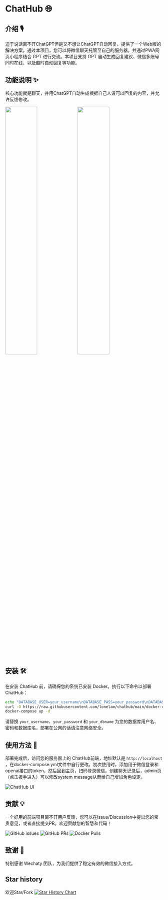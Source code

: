 # ChatHub 🌐

## 介绍 🎙️

迫于说话离不开ChatGPT但是又不想让ChatGPT自动回复，提供了一个Web版的解决方案。通过本项目，您可以将微信聊天托管至自己的服务器，并通过PWA网页小程序结合 GPT 进行交流。本项目支持 GPT 自动生成回复建议、微信多账号同时在线、以及超时自动回复等功能。

## 功能说明 ✨

核心功能就是聊天，并用ChatGPT自动生成根据自己人设可以回复的内容，并允许反馈修改。

<img src="https://github.com/lonelam/chathub/assets/16681599/cffbe25c-a114-4312-b008-a746203c8f01" width="45%" /> <img src="https://github.com/lonelam/chathub/assets/16681599/d42e8a74-e19b-4c3d-9342-30d06161c98b" width="45%" />

## 安装 🛠️

在安装 ChatHub 前，请确保您的系统已安装 Docker。执行以下命令以部署 ChatHub：

```bash
echo "DATABASE_USER=your_username\nDATABASE_PASS=your_password\nDATABASE_NAME=your_dbname" > .env
curl -O https://raw.githubusercontent.com/lonelam/chathub/main/docker-compose.yml
docker-compose up -d
```

请替换 `your_username`、`your_password` 和 `your_dbname` 为您的数据库用户名、密码和数据库名，部署在公网的话请注意网络安全。

## 使用方法 📖

部署完成后，访问您的服务器上的 ChatHub前端，地址默认是 `http://localhost` ，在docker-compose.yml文件中自行更改。初次使用时，添加用于微信登录和openai接口的token，然后回到主页，扫码登录微信。创建聊天记录后，admin页（点击扳手进入）可以修改system message从而给自己增加角色设定。

![ChatHub UI](https://github.com/lonelam/chathub/assets/16681599/b8178619-b13e-4216-a4ef-dcb53398caa1)

## 贡献 💡

一个好用的前端项目离不开用户反馈，您可以在Issue/Discussion中提出您的宝贵意见，或者直接提交PR。欢迎贡献您的智慧和代码！

![GitHub issues](https://img.shields.io/github/issues/lonelam/chathub)
![GitHub PRs](https://img.shields.io/github/issues-pr/lonelam/chathub)
![Docker Pulls](https://img.shields.io/docker/pulls/lonelam/chathub)

## 致谢 🙌

特别感谢 Wechaty 团队，为我们提供了稳定有效的微信接入方式。

## Star history

欢迎Star/Fork
[![Star History Chart](https://api.star-history.com/svg?repos=lonelam/chathub&type=Date)](https://star-history.com/#lonelam/chathub&Date)
